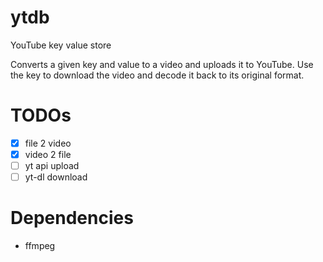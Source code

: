 # ytdb
YouTube key value store

Converts a given key and value to a video and uploads it to YouTube.
Use the key to download the video and decode it back to its original format.

# TODOs
- [x] file 2 video
- [x] video 2 file
- [ ] yt api upload
- [ ] yt-dl download

# Dependencies
- ffmpeg
